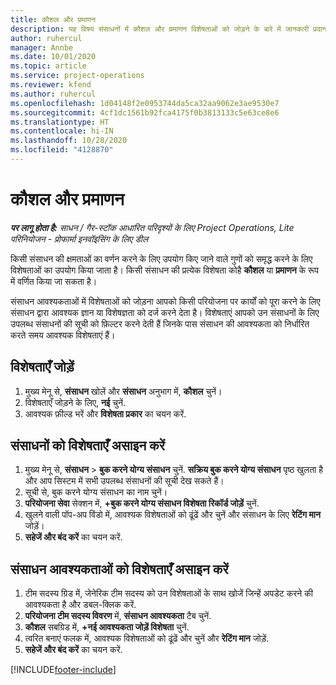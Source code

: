 ```yaml
---
title: कौशल और प्रमाणन
description: यह विषय संसाधनों में कौशल और प्रमाणन विशेषताओं को जोड़ने के बारे में जानकारी प्रदान करता है।
author: ruhercul
manager: Annbe
ms.date: 10/01/2020
ms.topic: article
ms.service: project-operations
ms.reviewer: kfend
ms.author: ruhercul
ms.openlocfilehash: 1d04148f2e0953744da5ca32aa9062e3ae9530e7
ms.sourcegitcommit: 4cf1dc1561b92fca4175f0b3813133c5e63ce8e6
ms.translationtype: HT
ms.contentlocale: hi-IN
ms.lasthandoff: 10/28/2020
ms.locfileid: "4128870"
---
```

# <a name="skills-and-certifications"></a>कौशल और प्रमाणन
_**पर लागू होता है:** साधन / गैर-स्टॉक आधारित परिदृश्यों के लिए Project Operations, Lite परिनियोजन - प्रोफार्मा इनवॉइसिंग के लिए डील_

किसी संसाधन की क्षमताओं का वर्णन करने के लिए उपयोग किए जाने वाले गुणों को समृद्ध करने के लिए विशेषताओं का उपयोग किया जाता है। किसी संसाधन की प्रत्येक विशेषता कोहै **कौशल** या **प्रमाणन** के रूप में वर्णित किया जा सकता है।

संसाधन आवश्यकताओं में विशेषताओं को जोड़ना आपको किसी परियोजना पर कार्यों को पूरा करने के लिए संसाधन द्वारा आवश्यक ज्ञान या विशेषज्ञता को दर्ज करने देता है। विशेषताएं आपको उन संसाधनों के लिए उपलब्ध संसाधनों की सूची को फ़िल्टर करने देती हैं जिनके पास संसाधन की आवश्यकता को निर्धारित करते समय आवश्यक विशेषताएं हैं।

## <a name="add-characteristics"></a>विशेषताएँ जोड़ें

1. मुख्य मेनू से, **संसाधन** खोलें और **संसाधन** अनुभाग में, **कौशल** चुनें।
2. विशेषताएँ जोड़ने के लिए, **नई** चुनें.
3. आवश्यक फ़ील्ड भरें और **विशेषता प्रकार** का चयन करें.

## <a name="assign-characteristics-to-resources"></a>संसाधनों को विशेषताएँ असाइन करें

1. मुख्य मेनू से, **संसाधन** > **बुक करने योग्य संसाधन** चुनें. **सक्रिय बुक करने योग्य संसाधन** पृष्ठ खुलता है और आप सिस्टम में सभी उपलब्ध संसाधनों की सूची देख सकते हैं।
2. सूची से, बुक करने योग्य संसाधन का नाम चुनें।
3. **परियोजना सेवा** सेक्शन में, **+बुक करने योग्य संसाधन विशेषता रिकॉर्ड जोड़ें** चुनें.
4. खुलने वाली पॉप-अप विंडो में, आवश्यक विशेषताओं को ढूंढें और चुनें और संसाधन के लिए **रेटिंग मान** जोड़ें।
5. **सहेजें और बंद करें** का चयन करें.

## <a name="assign-characteristics-to-resource-requirements"></a>संसाधन आवश्यकताओं को विशेषताएँ असाइन करें

1. टीम सदस्य ग्रिड में, जेनेरिक टीम सदस्य को उन विशेषताओं के साथ खोजें जिन्हें अपडेट करने की आवश्यकता है और डबल-क्लिक करें.
2. **परियोजना टीम सदस्य विवरण** में, **संसाधन आवश्यकता** टैब चुनें.
3. **कौशल** सबग्रिड में, **+नई आवश्यकता जोड़ें विशेषता** चुनें.
4. त्वरित बनाएं फलक में, आवश्यक विशेषताओं को ढूंढें और चुनें और **रेटिंग मान** जोड़ें.
5. **सहेजें और बंद करें** का चयन करें.

[!INCLUDE[footer-include](../includes/footer-banner.md)]